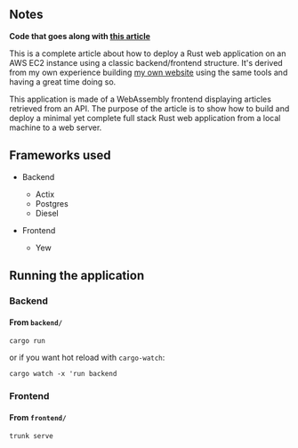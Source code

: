 ## Notes

**Code that goes along with [this article](https://guimauve.io/articles/50)**

This is a complete article about how to deploy a Rust web application on an AWS EC2 instance using a classic backend/frontend structure. It's derived from my own experience building [my own website](https://github.com/guimauveb/guimauve.io) using the same tools and having a great time doing so.

This application is made of a WebAssembly frontend displaying articles retrieved from an API. The purpose of the article is to show how to build and deploy a minimal yet complete full stack Rust web application from a local machine to a web server.

## Frameworks used

- Backend
    - Actix
    - Postgres
    - Diesel

- Frontend
    - Yew


## Running the application

### Backend
#### From `backend/`
`cargo run`

or if you want hot reload with `cargo-watch`:

`cargo watch -x 'run backend`

### Frontend
#### From `frontend/`
`trunk serve`
